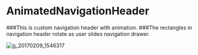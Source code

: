# AnimatedNavigationHeader
###This is custom navigation header with animation.
###The rectangles in navigation header rotate as user slides navigation drawer.


![g_20170209_1546317](https://cloud.githubusercontent.com/assets/13314984/22779557/4d241570-eee1-11e6-97f7-17e74e5bd28d.gif)
